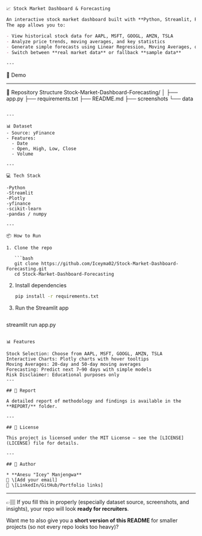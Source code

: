 ```markdown
📈 Stock Market Dashboard & Forecasting

An interactive stock market dashboard built with **Python, Streamlit, Plotly, and yfinance**.  
The app allows you to:

- View historical stock data for AAPL, MSFT, GOOGL, AMZN, TSLA
- Analyze price trends, moving averages, and key statistics
- Generate simple forecasts using Linear Regression, Moving Averages, or Projections
- Switch between **real market data** or fallback **sample data**

---
```
🚀 Demo
 
---
📂 Repository Structure
Stock-Market-Dashboard-Forecasting/
│
├── app.py
├── requirements.txt
├── README.md 
├── screenshots
└── data
````

---

📊 Dataset
- Source: yFinance
- Features:  
  - Date  
  - Open, High, Low, Close  
  - Volume  
      
---

💻 Tech Stack

-Python
-Streamlit
-Plotly
-yfinance
-scikit-learn
-pandas / numpy

---

📦 How to Run

1. Clone the repo
   
   ```bash
   git clone https://github.com/Iceyma02/Stock-Market-Dashboard-Forecasting.git
   cd Stock-Market-Dashboard-Forecasting
````
2. Install dependencies

   ```bash
   pip install -r requirements.txt
   ```
3. Run the Streamlit app

   ```bash
streamlit run app.py
   ```

📊 Features

Stock Selection: Choose from AAPL, MSFT, GOOGL, AMZN, TSLA
Interactive Charts: Plotly charts with hover tooltips
Moving Averages: 20-day and 50-day moving averages
Forecasting: Predict next 7–90 days with simple models
Risk Disclaimer: Educational purposes only
---

## 📑 Report

A detailed report of methodology and findings is available in the **REPORT/** folder.

---

## 📜 License

This project is licensed under the MIT License – see the [LICENSE](LICENSE) file for details.

---

## 👤 Author

* **Anesu "Icey" Manjengwa**
  📧 \[Add your email]
  🔗 \[LinkedIn/GitHub/Portfolio links]

```

---

👉🏽 If you fill this in properly (especially dataset source, screenshots, and insights), your repo will look **ready for recruiters**.  

Want me to also give you a **short version of this README** for smaller projects (so not every repo looks too heavy)?
```
